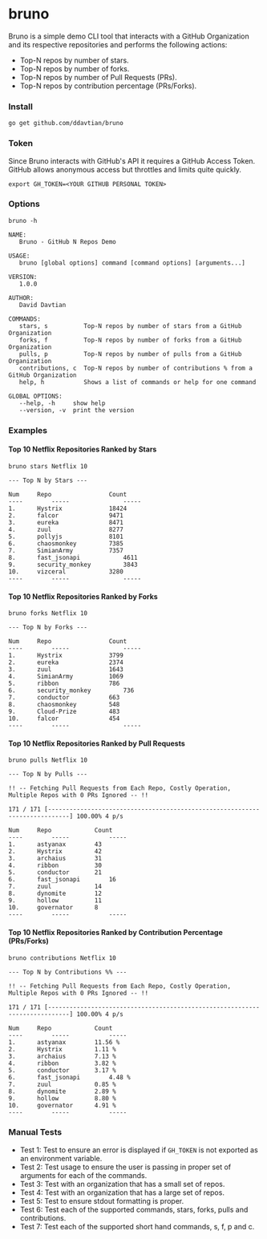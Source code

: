 # bruno

Bruno is a simple demo CLI tool that interacts with a GitHub Organization and its respective repositories and 
performs the following actions:

* Top-N repos by number of stars.
* Top-N repos by number of forks.
* Top-N repos by number of Pull Requests (PRs).
* Top-N repos by contribution percentage (PRs/Forks).

### Install

`go get github.com/ddavtian/bruno`

### Token

Since Bruno interacts with GitHub's API it requires a GitHub Access Token. GitHub allows anonymous access but 
throttles and limits quite quickly.

`export GH_TOKEN=<YOUR GITHUB PERSONAL TOKEN>`

### Options

```
bruno -h

NAME:
   Bruno - GitHub N Repos Demo

USAGE:
   bruno [global options] command [command options] [arguments...]

VERSION:
   1.0.0

AUTHOR:
   David Davtian

COMMANDS:
   stars, s          Top-N repos by number of stars from a GitHub Organization
   forks, f          Top-N repos by number of forks from a GitHub Organization
   pulls, p          Top-N repos by number of pulls from a GitHub Organization
   contributions, c  Top-N repos by number of contributions % from a GitHub Organization
   help, h           Shows a list of commands or help for one command

GLOBAL OPTIONS:
   --help, -h     show help
   --version, -v  print the version
```

### Examples

#### Top 10 Netflix Repositories Ranked by Stars

```
bruno stars Netflix 10

--- Top N by Stars ---

Num		Repo				Count
----		-----				-----
1.		Hystrix				18424
2.		falcor				9471
3.		eureka				8471
4.		zuul				8277
5.		pollyjs				8101
6.		chaosmonkey			7385
7.		SimianArmy			7357
8.		fast_jsonapi			4611
9.		security_monkey			3843
10.		vizceral			3280
----		-----				-----
```
#### Top 10 Netflix Repositories Ranked by Forks

```
bruno forks Netflix 10

--- Top N by Forks ---

Num		Repo				Count
----		-----				-----
1.		Hystrix				3799
2.		eureka				2374
3.		zuul				1643
4.		SimianArmy			1069
5.		ribbon				786
6.		security_monkey			736
7.		conductor			663
8.		chaosmonkey			548
9.		Cloud-Prize			483
10.		falcor				454
----		-----				-----
```
#### Top 10 Netflix Repositories Ranked by Pull Requests
```
bruno pulls Netflix 10

--- Top N by Pulls ---

!! -- Fetching Pull Requests from Each Repo, Costly Operation, Multiple Repos with 0 PRs Ignored -- !!

171 / 171 [----------------------------------------------------------------------------] 100.00% 4 p/s

Num		Repo			Count
----		-----			-----
1.		astyanax		43
2.		Hystrix			42
3.		archaius		31
4.		ribbon			30
5.		conductor		21
6.		fast_jsonapi		16
7.		zuul			14
8.		dynomite		12
9.		hollow			11
10.		governator		8
----		-----			-----
```
#### Top 10 Netflix Repositories Ranked by Contribution Percentage (PRs/Forks)

```
bruno contributions Netflix 10

--- Top N by Contributions %% ---

!! -- Fetching Pull Requests from Each Repo, Costly Operation, Multiple Repos with 0 PRs Ignored -- !!

171 / 171 [----------------------------------------------------------------------------] 100.00% 4 p/s

Num		Repo			Count
----		-----			-----
1.		astyanax		11.56 %
2.		Hystrix			1.11 %
3.		archaius		7.13 %
4.		ribbon			3.82 %
5.		conductor		3.17 %
6.		fast_jsonapi		4.48 %
7.		zuul			0.85 %
8.		dynomite		2.89 %
9.		hollow			8.80 %
10.		governator		4.91 %
----		-----			-----
```
### Manual Tests

* Test 1: Test to ensure an error is displayed if `GH_TOKEN` is not exported as an environment variable.
* Test 2: Test usage to ensure the user is passing in proper set of arguments for each of the commands.
* Test 3: Test with an organization that has a small set of repos.
* Test 4: Test with an organization that has a large set of repos.
* Test 5: Test to ensure stdout formatting is proper.
* Test 6: Test each of the supported commands, stars, forks, pulls and contributions.
* Test 7: Test each of the supported short hand commands, s, f, p and c.
